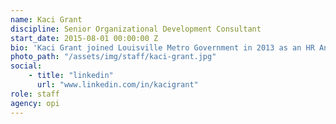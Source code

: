 ```yaml
---
name: Kaci Grant
discipline: Senior Organizational Development Consultant
start_date: 2015-08-01 00:00:00 Z
bio: 'Kaci Grant joined Louisville Metro Government in 2013 as an HR Analyst in Human Resources before moving to OPI in 2015. Throughout her four years in OPI, she has filled many roles, from Performance Coach to her current role as Manager of Talent and Organizational Effectiveness. She now focuses on improving and creating strategy and processes to build capacity, manage talent, and improve the employee experience for Metro employees. Kaci obtained her Bachelor’s Degree in Psychology from the University of Kentucky and her Master’s Degree in Industrial/Organizational Psychology from Western Kentucky University. While in graduate school, she focused her studies on leadership development and worked with WKU’s Center for Leadership Excellence. She also has certifications in Six Sigma Green Belt, Human Resources, Organization Development, and Mindful Leadership. In her free time, she is an avid UK fan and volunteers on the Board of Directors for Girls on the Run Kentuckiana. '
photo_path: "/assets/img/staff/kaci-grant.jpg"
social:
    - title: "linkedin"
      url: "www.linkedin.com/in/kacigrant"
role: staff
agency: opi
---
```

